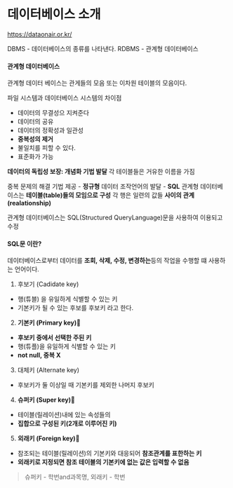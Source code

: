 # 데이터베이스 소개

https://dataonair.or.kr/

DBMS - 데이터베이스의 종류를 나타낸다.
RDBMS - 관계형 데이터베이스

#### 관계형 데이터베이스

관계형 데이터 베이스는 관게들의 모음 또는 이차원 테이블의 모음이다.

파일 시스템과 데이터베이스 시스템의 차이점

- 데이터의 무결성으 지켜준다
- 데이터의 공유
- 데이터의 정확성과 일관성
- **중복성의 제거**
- 불일치를 피할 수 있다.
- 표준화가 가능

**데이터의 독립성 보장: 개념화 기법 발달**
각 테이블들은 거유한 이름을 가짐

중복 문제의 해결 기법 제공 - **정규형**
데이터 조작언어의 발달 - **SQL**
관계형 데이터베이스는 **테이블(table)들의 모임으로 구성**
각 행은 일련의 값들 **사이의 관계(realationship)**

관계형 데이터베이스는 SQL(Structured QueryLanguage)문을 사용하여 이용되고 수정

#### SQL문 이란?

데이터베이스로부터 데이터를 **조회, 삭제, 수정, 변경하는**등의 작업을 수행할 떄 사용하는 언어이다.

1. 후보기 (Cadidate key)

- 행(튜블) 을 유일하게 식별할 수 있는 키
- 기본키가 될 수 있는 후보를 후보키 라고 한다.

2. **기본키 (Primary key)**🤔

- **후보키 중에서 선택한 주된 키**
- 행(튜플)을 유일하게 식별할 수 있는 키
- **not null, 중복 X**

3. 대체키 (Alternate key)

- 후보키가 둘 이상일 때 기본키를 제외한 나머지 후보키

4. **슈퍼키 (Super key)**🤔

- 테이블(릴레이션)내에 있는 속성들의
- **집합으로 구성된 키(2개로 이루어진 키)**

5. **외래키 (Foreign key)**🤔

- 참조되는 테이블(릴레이션)의 기본키와 대응되어 **참조관계를 표한하는 키**
- **외래키로 지정되면 참조 테이블의 기본키에 없는 값은 입력할 수 없음**

> 슈퍼키 - 학번and과목명, 외래키 - 학번
